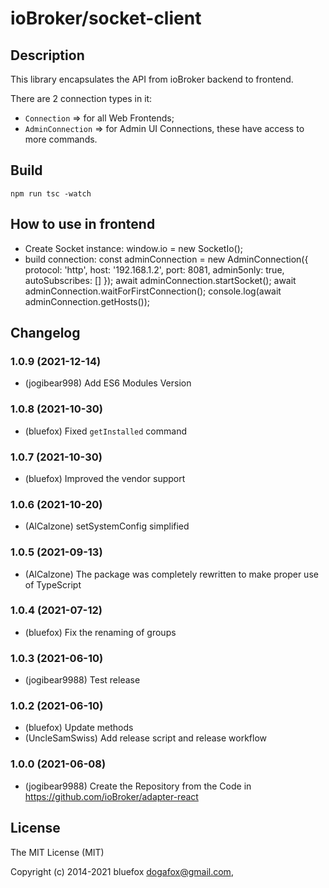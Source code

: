 # ioBroker/socket-client

## Description
This library encapsulates the API from ioBroker backend to frontend.

There are 2 connection types in it:
- `Connection` => for all Web Frontends;
- `AdminConnection` => for Admin UI Connections, these have access to more commands.

## Build
`npm run tsc -watch`

## How to use in frontend

- Create Socket instance:
  window.io = new SocketIo();
- build connection:
  const adminConnection = new AdminConnection({ protocol: 'http', host: '192.168.1.2', port: 8081, admin5only: true, autoSubscribes: [] });
  await adminConnection.startSocket();
  await adminConnection.waitForFirstConnection();
  console.log(await adminConnection.getHosts());

## Changelog
<!--
	Placeholder for the next version (at the beginning of the line):
	### **WORK IN PROGRESS**
-->
### 1.0.9 (2021-12-14)
* (jogibear998) Add ES6 Modules Version

### 1.0.8 (2021-10-30)
* (bluefox) Fixed `getInstalled` command

### 1.0.7 (2021-10-30)
* (bluefox) Improved the vendor support

### 1.0.6 (2021-10-20)
* (AlCalzone) setSystemConfig simplified

### 1.0.5 (2021-09-13)
* (AlCalzone) The package was completely rewritten to make proper use of TypeScript

### 1.0.4 (2021-07-12)
* (bluefox) Fix the renaming of groups

### 1.0.3 (2021-06-10)
* (jogibear9988) Test release

### 1.0.2 (2021-06-10)
* (bluefox) Update methods
* (UncleSamSwiss) Add release script and release workflow

### 1.0.0 (2021-06-08)
* (jogibear9988) Create the Repository from the Code in https://github.com/ioBroker/adapter-react

## License
The MIT License (MIT)

Copyright (c) 2014-2021 bluefox <dogafox@gmail.com>,

